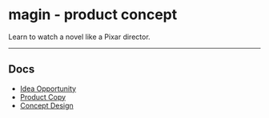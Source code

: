 # magin - product concept

Learn to watch a novel like a Pixar director.

---

## Docs

- [Idea Opportunity](https://docs.google.com/document/d/1ppn-vLyPSDQXrWgCbuoEVHbVGEQTxRgzid5IiBzR294)
- [Product Copy](https://docs.google.com/document/d/15uO8FzrYri7Nr4X7SAb69MY-yOF4ocju47ChT8uKwBs)
- [Concept Design](https://app.excalidraw.com/l/9bwooeBjJui/9Vk7yBl4R1a)
